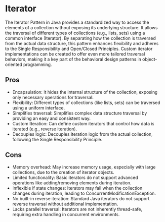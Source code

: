 # Iterator

The Iterator Pattern in Java provides a standardized way to access the elements
of a collection without exposing its underlying structure. It allows the traversal
of different types of collections (e.g., lists, sets) using a common interface
(Iterator). By separating how the collection is traversed from the actual data
structure, this pattern enhances flexibility and adheres to the Single Responsibility
and Open/Closed Principles. Custom iterator implementations can be created to offer
even more tailored traversal behaviors, making it a key part of the behavioral
design patterns in object-oriented programming.

## Pros

- Encapsulation: It hides the internal structure of the collection, exposing only necessary operations for traversal.
- Flexibility: Different types of collections (like lists, sets) can be traversed using a uniform interface.
- Simplifies traversal: Simplifies complex data structure traversal by providing an easy and consistent way.
- Custom Iteration: Can define custom iterators that control how data is iterated (e.g., reverse iteration).
- Decouples logic: Decouples iteration logic from the actual collection, following the Single Responsibility Principle.

## Cons

- Memory overhead: May increase memory usage, especially with large collections, due to the creation of iterator objects.
- Limited functionality: Basic iterators do not support advanced operations like adding/removing elements during iteration.
- Inflexible if state changes: Iterators may fail when the collection changes during iteration, leading to ConcurrentModificationException.
- No built-in reverse iteration: Standard Java iterators do not support reverse traversal without additional implementation.
- Lacks parallel traversal: Iterators are not inherently thread-safe, requiring extra handling in concurrent environments.
